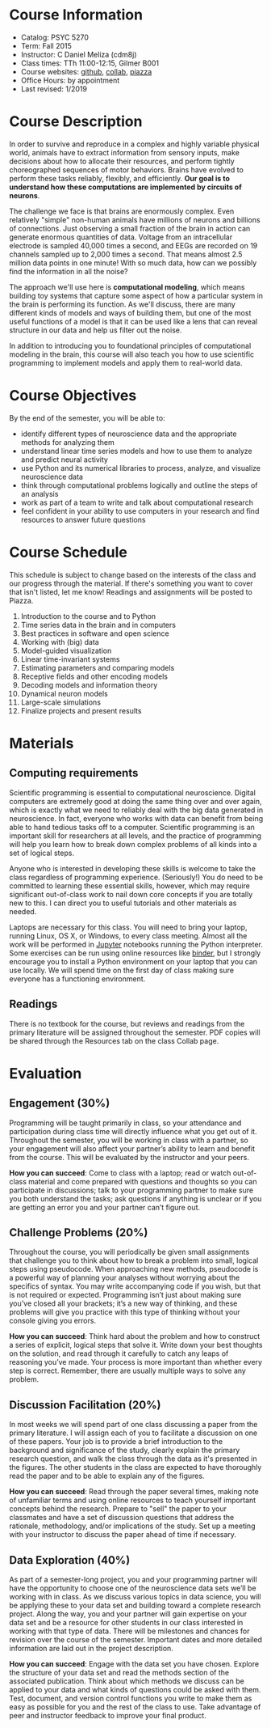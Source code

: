 
# Course Information

 - Catalog: PSYC 5270
 - Term: Fall 2015
 - Instructor: C Daniel Meliza (cdm8j)
 - Class times: TTh 11:00-12:15, Gilmer B001
 - Course websites: [github](https://github.com/melizalab/comp-neurosci/), [collab](https://collab.its.virginia.edu/portal/site/e996a92a-131b-4df4-881c-8192f5452e1e), [piazza](https://piazza.com/class/jqu2sq9yyau7l)
 - Office Hours:  by appointment
 - Last revised:  1/2019

# Course Description

In order to survive and reproduce in a complex and highly variable physical
world, animals have to extract information from sensory inputs, make decisions
about how to allocate their resources, and perform tightly choreographed
sequences of motor behaviors. Brains have evolved to perform these tasks
reliably, flexibly, and efficiently. **Our goal is to understand how these
computations are implemented by circuits of neurons**.

The challenge we face is that brains are enormously complex. Even relatively
"simple" non-human animals have millions of neurons and billions of connections.
Just observing a small fraction of the brain in action can generate enormous
quantities of data. Voltage from an intracellular electrode is sampled 40,000
times a second, and EEGs are recorded on 19 channels sampled up to 2,000 times a
second. That means almost 2.5 million data points in one minute! With so much
data, how can we possibly find the information in all the noise?

The approach we'll use here is **computational modeling**, which means building
toy systems that capture some aspect of how a particular system in the brain is
performing its function. As we'll discuss, there are many different kinds of
models and ways of building them, but one of the most useful functions of a
model is that it can be used like a lens that can reveal structure in our data
and help us filter out the noise.

In addition to introducing you to foundational principles of computational modeling in the brain, this course will also teach you how to use scientific programming to implement models and apply them to real-world data.

# Course Objectives

By the end of the semester, you will be able to:

- identify different types of neuroscience data and the appropriate methods for analyzing them
- understand linear time series models and how to use them to analyze and predict neural activity
- use Python and its numerical libraries to process, analyze, and visualize neuroscience data
- think through computational problems logically and outline the steps of an analysis
- work as part of a team to write and talk about computational research
- feel confident in your ability to use computers in your research and find resources to answer future questions

# Course Schedule

This schedule is subject to change based on the interests of the class and our progress through the material. If there's something you want to cover that isn't listed, let me know! Readings and assignments will be posted to Piazza.

1. Introduction to the course and to Python
2. Time series data in the brain and in computers
3. Best practices in software and open science
4. Working with (big) data
5. Model-guided visualization
6. Linear time-invariant systems
7. Estimating parameters and comparing models
7. Receptive fields and other encoding models
8. Decoding models and information theory
9. Dynamical neuron models
11. Large-scale simulations
12. Finalize projects and present results

# Materials

## Computing requirements

Scientific programming is essential to computational neuroscience. Digital computers are extremely good at doing the same thing over and over again, which is exactly what we need to reliably deal with the big data generated in neuroscience. In fact, everyone who works with data can benefit from being able to hand tedious tasks off to a computer. Scientific programming is an important skill for researchers at all levels, and the practice of programming will help you learn how to break down complex problems of all kinds into a set of logical steps.

Anyone who is interested in developing these skills is welcome to take the class regardless of programming experience. (Seriously!) You do need to be committed to learning these essential skills, however, which may require significant out-of-class work to nail down core concepts if you are totally new to this. I can direct you to useful tutorials and other materials as needed.

Laptops are necessary for this class. You will need to bring your laptop, running Linux, OS X, or Windows, to every class meeting. Almost all the work will be performed in [Jupyter](https://jupyter.org) notebooks running the Python interpreter. Some exercises can be run using online resources like [binder](https://mybinder.org), but I strongly encourage you to install a Python environment on your laptop that you can use locally. We will spend time on the first day of class making sure everyone has a functioning environment.

## Readings

There is no textbook for the course, but reviews and readings from the primary literature will be assigned throughout the semester. PDF copies will be shared through the Resources tab on the class Collab page.

# Evaluation

## Engagement (30%)

Programming will be taught primarily in class, so your attendance and participation during class time will directly influence what you get out of it. Throughout the semester, you will be working in class with a partner, so your engagement will also affect your partner’s ability to learn and benefit from the course. This will be evaluated by the instructor and your peers.

**How you can succeed**: Come to class with a laptop; read or watch out-of-class material and come prepared with questions and thoughts so you can participate in discussions; talk to your programming partner to make sure you both understand the tasks; ask questions if anything is unclear or if you are getting an error you and your partner can’t figure out.

## Challenge Problems (20%)

Throughout the course, you will periodically be given small assignments that challenge you to think about how to break a problem into small, logical steps using pseudocode. When approaching new methods, pseudocode is a powerful way of planning your analyses without worrying about the specifics of syntax. You may write accompanying code if you wish, but that is not required or expected. Programming isn’t just about making sure you’ve closed all your brackets; it’s a new way of thinking, and these problems will give you practice with this type of thinking without your console giving you errors.

**How you can succeed**: Think hard about the problem and how to construct a series of explicit, logical steps that solve it. Write down your best thoughts on the solution, and read through it carefully to catch any leaps of reasoning you’ve made. Your process is more important than whether every step is correct. Remember, there are usually multiple ways to solve any problem.

## Discussion Facilitation (20%)

In most weeks we will spend part of one class discussing a paper from the primary literature. I will assign each of you to facilitate a discussion on one of these papers. Your job is to provide a brief introduction to the background and significance of the study, clearly explain the primary research question, and walk the class through the data as it's presented in the figures. The other students in the class are expected to have thoroughly read the paper and to be able to explain any of the figures.

**How you can succeed**: Read through the paper several times, making note of unfamiliar terms and using online resources to teach yourself important concepts behind the research. Prepare to "sell" the paper to your classmates and have a set of discussion questions that address the rationale, methodology, and/or implications of the study. Set up a meeting with your instructor to discuss the paper ahead of time if necessary.

## Data Exploration (40%)

As part of a semester-long project, you and your programming partner will have the opportunity to choose one of the neuroscience data sets we’ll be working with in class. As we discuss various topics in data science, you will be applying these to your data set and building toward a complete research project. Along the way, you and your partner will gain expertise on your data set and be a resource for other students in our class interested in working with that type of data. There will be milestones and chances for revision over the course of the semester. Important dates and more detailed information are laid out in the project description.

**How you can succeed**: Engage with the data set you have chosen. Explore the structure of your data set and read the methods section of the associated publication. Think about which methods we discuss can be applied to your data and what kinds of questions could be asked with them. Test, document, and version control functions you write to make them as easy as possible for you and the rest of the class to use. Take advantage of peer and instructor feedback to improve your final product.

